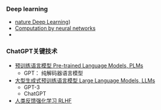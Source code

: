 ### Deep learning
+ [nature Deep Learning](https://www.nature.com/articles/nature14539))
+ [Computation by neural networks](https://www.nature.com/articles/nn1100_1170)
+ 
### ChatGPT关键技术
+ [预训练语言模型 Pre-trained Language Models, PLMs]()
    + GPT： 纯解码器语言模型
+ [大型生成式预训练语言模型 Large Language Models, LLMs]()
    + GPT-3
    + ChatGPT
+ [人类反馈强化学习 RLHF]()
